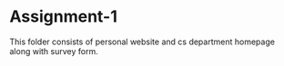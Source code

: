 # Assignment-1

This folder consists of personal website and cs department homepage along with survey form.